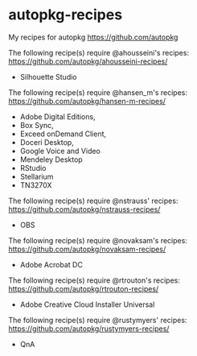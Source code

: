 autopkg-recipes
===============

My recipes for autopkg https://github.com/autopkg

The following recipe(s) require @ahousseini's recipes: https://github.com/autopkg/ahousseini-recipes/
 - Silhouette Studio

The following recipe(s) require @hansen_m's recipes: https://github.com/autopkg/hansen-m-recipes/
 - Adobe Digital Editions,
 - Box Sync,
 - Exceed onDemand Client,
 - Doceri Desktop,
 - Google Voice and Video
 - Mendeley Desktop
 - RStudio
 - Stellarium
 - TN3270X

The following recipe(s) require @nstrauss' recipes: https://github.com/autopkg/nstrauss-recipes/
 - OBS

The following recipe(s) require @novaksam's recipes: https://github.com/autopkg/novaksam-recipes/
 - Adobe Acrobat DC

The following recipe(s) require @rtrouton's recipes: https://github.com/autopkg/rtrouton-recipes/
 - Adobe Creative Cloud Installer Universal

The following recipe(s) require @rustymyers' recipes: https://github.com/autopkg/rustymyers-recipes/
 - QnA
